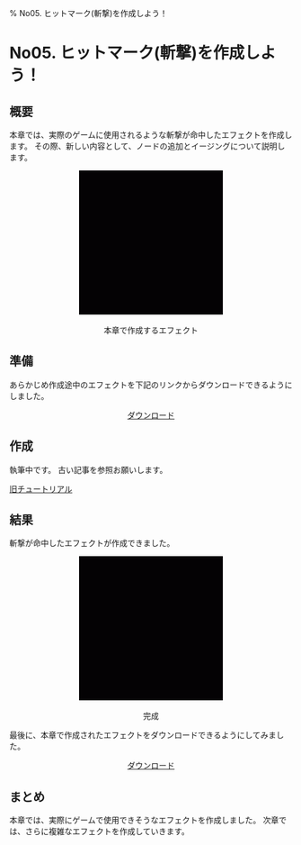 ﻿% No05. ヒットマーク(斬撃)を作成しよう！

<div class="main">

# No05. ヒットマーク(斬撃)を作成しよう！

## 概要

本章では、実際のゲームに使用されるような斬撃が命中したエフェクトを作成します。
その際、新しい内容として、ノードの追加とイージングについて説明します。

<div align="center">
<img src="../../img/Tutorial/05_completed.gif">
<p>本章で作成するエフェクト</p>
</div>

## 準備

あらかじめ作成途中のエフェクトを下記のリンクからダウンロードできるようにしました。

<div align="center">
<a href = "../../Sample/05_01_Sample.zip">ダウンロード</a>
</div>

## 作成

執筆中です。
古い記事を参照お願いします。

[旧チュートリアル](https://effekseer.github.io/Help_Tool/html/ToolTutorial/05.html)

## 結果

斬撃が命中したエフェクトが作成できました。

<div align="center">
<img src="../../img/Tutorial/05_completed.gif">
<p>完成</p>
</div>

最後に、本章で作成されたエフェクトをダウンロードできるようにしてみました。

<div align="center">
<a href = "../../Sample/05_02_Sample.zip">ダウンロード</a>
</div>

## まとめ

本章では、実際にゲームで使用できそうなエフェクトを作成しました。
次章では、さらに複雑なエフェクトを作成していきます。

</div>


